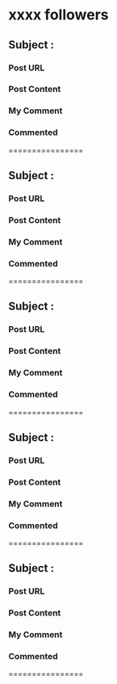 xxxx followers
================

## Subject : 

### Post URL


### Post Content


### My Comment


### Commented


================

## Subject : 

### Post URL


### Post Content


### My Comment


### Commented


================

## Subject : 

### Post URL


### Post Content


### My Comment


### Commented


================

## Subject : 

### Post URL


### Post Content


### My Comment


### Commented


================

## Subject : 

### Post URL


### Post Content


### My Comment


### Commented


================